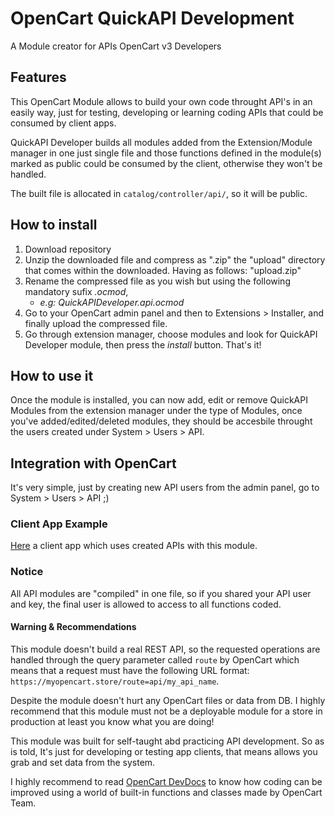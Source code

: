 # OpenCart QuickAPI Development
A Module creator for APIs OpenCart v3 Developers

## Features
This OpenCart Module allows to build your own code throught API's in an easily way, just for testing, developing or learning coding APIs that could be consumed by client apps.

QuickAPI Developer builds all modules added from the Extension/Module manager in one just single file and those functions defined in the module(s) marked as public could be consumed by the client, otherwise they won't be handled.

The built file is allocated in `catalog/controller/api/`, so it will be public.

## How to install
1. Download repository
2. Unzip the downloaded file and compress as ".zip" the "upload" directory that comes within the downloaded. Having as follows: "upload.zip"
3. Rename the compressed file as you wish but using the following mandatory sufix _.ocmod_,
    * _e.g: QuickAPIDeveloper.api.ocmod_
4. Go to your OpenCart admin panel and then to Extensions > Installer, and finally upload the compressed file.
5. Go through extension manager, choose modules and look for QuickAPI Developer module, then press the _install_ button. That's it!

## How to use it
Once the module is installed, you can now add, edit or remove QuickAPI Modules from the extension manager under the type of Modules, once you've added/edited/deleted modules, they should be accesbile throught the users created under System > Users > API.

## Integration with OpenCart
It's very simple, just by creating new API users from the admin panel, go to System > Users > API ;)

### Client App Example
[Here](https://github.com/PerezRE/OpenCart-Quickadmin) a client app which uses created APIs with this module.

### Notice
All API modules are "compiled" in one file, so if you shared your API user and key, the final user is allowed to access to all functions coded.

#### Warning & Recommendations
This module doesn't build a real REST API, so the requested operations are handled through the query parameter called `route` by OpenCart which means that a request must have the following URL format: `https://myopencart.store/route=api/my_api_name`.

Despite the module doesn't hurt any OpenCart files or data from DB. I highly recommend that this module must not be a deployable module for a store in production at least you know what you are doing!

This module was built for self-taught abd practicing API development.
So as is told, It's just for developing or testing app clients, that means allows you grab and set data from the system.

I highly recommend to read [OpenCart DevDocs](http://docs.opencart.com/en-gb/developer/loading/) to know how coding can be improved using a world of built-in functions and classes made by OpenCart Team.
